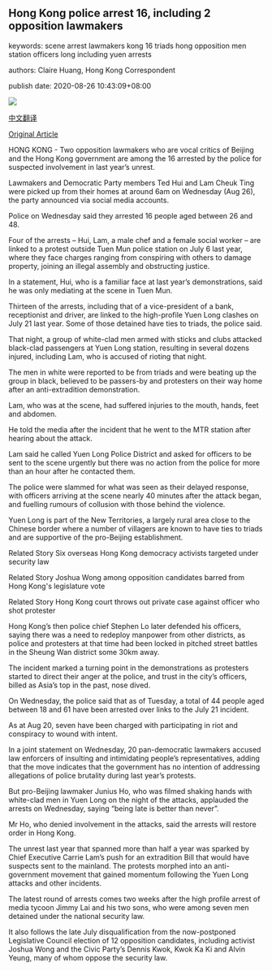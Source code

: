 ## Hong Kong police arrest 16, including 2 opposition lawmakers

keywords: scene arrest lawmakers kong 16 triads hong opposition men station officers long including yuen arrests

authors: Claire Huang, Hong Kong Correspondent

publish date: 2020-08-26 10:43:09+08:00

![](https://www.straitstimes.com/sites/default/files/styles/x_large/public/articles/2020/08/26/nz_cllg_260820.jpg?itok=rUYDvF9r)

[中文翻译](Hong%20Kong%20police%20arrest%2016%2C%20including%202%20opposition%20lawmakers_zh.md)

[Original Article](https://www.straitstimes.com/asia/east-asia/2-hong-kong-opposition-lawmakers-among-at-least-10-arrested-on-charges-including)

HONG KONG - Two opposition lawmakers who are vocal critics of Beijing and the Hong Kong government are among the 16 arrested by the police for suspected involvement in last year’s unrest.

Lawmakers and Democratic Party members Ted Hui and Lam Cheuk Ting were picked up from their homes at around 6am on Wednesday (Aug 26), the party announced via social media accounts.

Police on Wednesday said they arrested 16 people aged between 26 and 48.

Four of the arrests – Hui, Lam, a male chef and a female social worker – are linked to a protest outside Tuen Mun police station on July 6 last year, where they face charges ranging from conspiring with others to damage property, joining an illegal assembly and obstructing justice.

In a statement, Hui, who is a familiar face at last year’s demonstrations, said he was only mediating at the scene in Tuen Mun.

Thirteen of the arrests, including that of a vice-president of a bank, receptionist and driver, are linked to the high-profile Yuen Long clashes on July 21 last year. Some of those detained have ties to triads, the police said.

That night, a group of white-clad men armed with sticks and clubs attacked black-clad passengers at Yuen Long station, resulting in several dozens injured, including Lam, who is accused of rioting that night.

The men in white were reported to be from triads and were beating up the group in black, believed to be passers-by and protesters on their way home after an anti-extradition demonstration.

Lam, who was at the scene, had suffered injuries to the mouth, hands, feet and abdomen.

He told the media after the incident that he went to the MTR station after hearing about the attack.

Lam said he called Yuen Long Police District and asked for officers to be sent to the scene urgently but there was no action from the police for more than an hour after he contacted them.

The police were slammed for what was seen as their delayed response, with officers arriving at the scene nearly 40 minutes after the attack began, and fuelling rumours of collusion with those behind the violence.

Yuen Long is part of the New Territories, a largely rural area close to the Chinese border where a number of villagers are known to have ties to triads and are supportive of the pro-Beijing establishment.

Related Story Six overseas Hong Kong democracy activists targeted under security law

Related Story Joshua Wong among opposition candidates barred from Hong Kong's legislature vote

Related Story Hong Kong court throws out private case against officer who shot protester

Hong Kong’s then police chief Stephen Lo later defended his officers, saying there was a need to redeploy manpower from other districts, as police and protesters at that time had been locked in pitched street battles in the Sheung Wan district some 30km away.

The incident marked a turning point in the demonstrations as protesters started to direct their anger at the police, and trust in the city’s officers, billed as Asia’s top in the past, nose dived.

On Wednesday, the police said that as of Tuesday, a total of 44 people aged between 18 and 61 have been arrested over links to the July 21 incident.

As at Aug 20, seven have been charged with participating in riot and conspiracy to wound with intent.

In a joint statement on Wednesday, 20 pan-democratic lawmakers accused law enforcers of insulting and intimidating people’s representatives, adding that the move indicates that the government has no intention of addressing allegations of police brutality during last year’s protests.

But pro-Beijing lawmaker Junius Ho, who was filmed shaking hands with white-clad men in Yuen Long on the night of the attacks, applauded the arrests on Wednesday, saying “being late is better than never”.

Mr Ho, who denied involvement in the attacks, said the arrests will restore order in Hong Kong.

The unrest last year that spanned more than half a year was sparked by Chief Executive Carrie Lam’s push for an extradition Bill that would have suspects sent to the mainland. The protests morphed into an anti-government movement that gained momentum following the Yuen Long attacks and other incidents.

The latest round of arrests comes two weeks after the high profile arrest of media tycoon Jimmy Lai and his two sons, who were among seven men detained under the national security law.

It also follows the late July disqualification from the now-postponed Legislative Council election of 12 opposition candidates, including activist Joshua Wong and the Civic Party’s Dennis Kwok, Kwok Ka Ki and Alvin Yeung, many of whom oppose the security law.